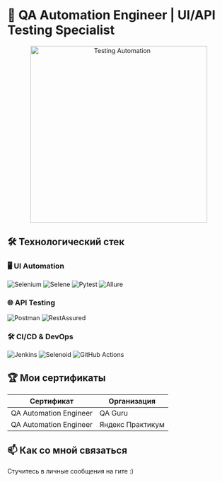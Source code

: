 # 🚀 QA Automation Engineer | UI/API Testing Specialist

<div align="center">
  <img src="https://media.giphy.com/media/L1R1tvI9svkIWwpVYr/giphy.gif" width="400" alt="Testing Automation">
</div>

## 🛠 Технологический стек

### 🖥 UI Automation
<p align="left">
  <img src="https://img.shields.io/badge/Selenium-43B02A?logo=selenium&logoColor=white" alt="Selenium">
  <img src="https://img.shields.io/badge/Selene-78D6E7?logo=python&logoColor=white" alt="Selene">
  <img src="https://img.shields.io/badge/Pytest-0A9EDC?logo=pytest&logoColor=white" alt="Pytest">
  <img src="https://img.shields.io/badge/Allure-FF4A4A?logo=allure&logoColor=white" alt="Allure">
</p>

### 🌐 API Testing
<p align="left">
  <img src="https://img.shields.io/badge/Postman-FF6C37?logo=postman&logoColor=white" alt="Postman">
  <img src="https://img.shields.io/badge/RestAssured-66CCFF?logo=java&logoColor=white" alt="RestAssured">
</p>

### 🛠 CI/CD & DevOps
<p align="left">
  <img src="https://img.shields.io/badge/Jenkins-D24939?logo=jenkins&logoColor=white" alt="Jenkins">
  <img src="https://img.shields.io/badge/Selenoid-4B9FE1?logo=docker&logoColor=white" alt="Selenoid">
  <img src="https://img.shields.io/badge/GitHub_Actions-2088FF?logo=github-actions&logoColor=white" alt="GitHub Actions">
</p>

## 🏆 Мои сертификаты

| Сертификат | Организация      
|------------|------------------|
| QA Automation Engineer | QA Guru          
| QA Automation Engineer | Яндекс Практикум |

## 📫 Как со мной связаться

Стучитесь в личные сообщения на гите :)